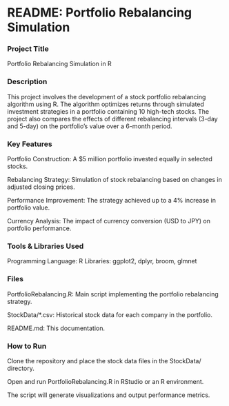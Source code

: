 # README: Portfolio Rebalancing Simulation

### Project Title
Portfolio Rebalancing Simulation in R

### Description
This project involves the development of a stock portfolio rebalancing algorithm using R. The algorithm optimizes returns through simulated investment strategies in a portfolio containing 10 high-tech stocks. The project also compares the effects of different rebalancing intervals (3-day and 5-day) on the portfolio’s value over a 6-month period.

### Key Features
Portfolio Construction: A $5 million portfolio invested equally in selected stocks.

Rebalancing Strategy: Simulation of stock rebalancing based on changes in adjusted closing prices.

Performance Improvement: The strategy achieved up to a 4% increase in portfolio value.

Currency Analysis: The impact of currency conversion (USD to JPY) on portfolio performance.

### Tools & Libraries Used
Programming Language: R
Libraries: ggplot2, dplyr, broom, glmnet
 
### Files
PortfolioRebalancing.R: Main script implementing the portfolio rebalancing strategy.

StockData/*.csv: Historical stock data for each company in the portfolio.

README.md: This documentation.

### How to Run
Clone the repository and place the stock data files in the StockData/ directory.

Open and run PortfolioRebalancing.R in RStudio or an R environment.

The script will generate visualizations and output performance metrics.

